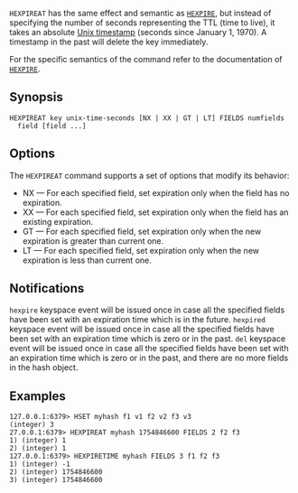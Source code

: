 `HEXPIREAT` has the same effect and semantic as [`HEXPIRE`](hexpire.md), but instead of
specifying the number of seconds representing the TTL (time to live), it takes
an absolute [Unix timestamp][hewowu] (seconds since January 1, 1970). A
timestamp in the past will delete the key immediately.

[hewowu]: http://en.wikipedia.org/wiki/Unix_time

For the specific semantics of the command refer to the documentation of
[`HEXPIRE`](hexpire.md).

## Synopsis 

```
HEXPIREAT key unix-time-seconds [NX | XX | GT | LT] FIELDS numfields
  field [field ...]
```

## Options

The `HEXPIREAT` command supports a set of options that modify its behavior:

* NX — For each specified field, set expiration only when the field has no expiration.
* XX — For each specified field, set expiration only when the field has an existing expiration.
* GT — For each specified field, set expiration only when the new expiration is greater than current one.
* LT — For each specified field, set expiration only when the new expiration is less than current one.

## Notifications

`hexpire` keyspace event will be issued once in case all the specified fields have been set with an expiration time which is in the future.
`hexpired` keyspace event will be issued once in case all the specified fields have been set with an expiration time which is zero or in the past.
`del` keyspace event will be issued once in case all the specified fields have been set with an expiration time which is zero or in the past, 
and there are no more fields in the hash object.

## Examples

```
127.0.0.1:6379> HSET myhash f1 v1 f2 v2 f3 v3
(integer) 3
27.0.0.1:6379> HEXPIREAT myhash 1754846600 FIELDS 2 f2 f3
1) (integer) 1
2) (integer) 1
127.0.0.1:6379> HEXPIRETIME myhash FIELDS 3 f1 f2 f3
1) (integer) -1
2) (integer) 1754846600
3) (integer) 1754846600
```
